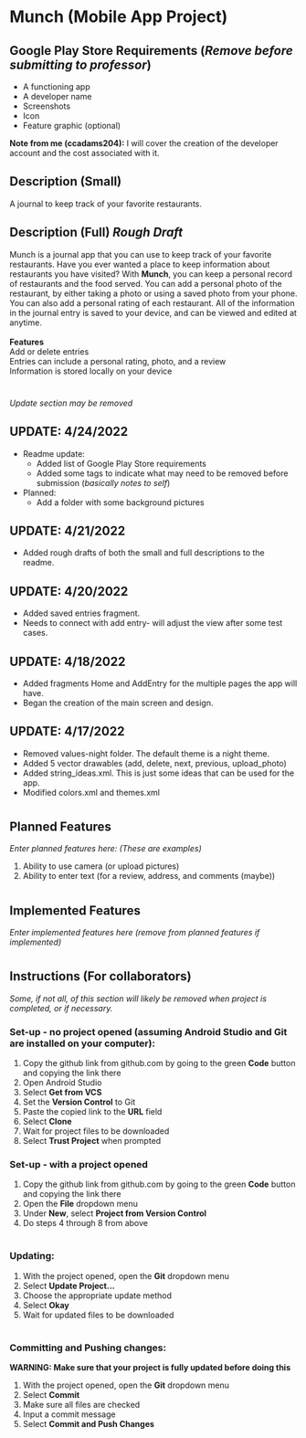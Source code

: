 # Munch (Mobile App Project)
## Google Play Store Requirements (*Remove before submitting to professor*)
- A functioning app
- A developer name
- Screenshots
- Icon
- Feature graphic (optional)  

**Note from me (ccadams204):** I will cover the creation of the developer account and the cost associated with it.

## Description (Small)
A journal to keep track of your favorite restaurants.
## Description (Full) *Rough Draft*
Munch is a journal app that you can use to keep track of your favorite restaurants. Have you ever wanted a place to keep information about restaurants you have visited? With **Munch**, you can keep a personal record of restaurants and the food served. You can add a personal photo of the restaurant, by either taking a photo or using a saved photo from your phone. You can also add a personal rating of each restaurant. All of the information in the journal entry is saved to your device, and can be viewed and edited at anytime. <br>  
**Features** <br>
Add or delete entries <br>
Entries can include a personal rating, photo, and a review <br>
Information is stored locally on your device
#
*Update section may be removed*
## UPDATE: 4/24/2022
- Readme update:
  - Added list of Google Play Store requirements
  - Added some tags to indicate what may need to be removed before submission (*basically notes to self*)
- Planned:
  - Add a folder with some background pictures
## UPDATE: 4/21/2022
- Added rough drafts of both the small and full descriptions to the readme.
## UPDATE: 4/20/2022
- Added saved entries fragment.
- Needs to connect with add entry- will adjust the view after some test cases.

## UPDATE: 4/18/2022
- Added fragments Home and AddEntry for the multiple pages the app will have.
- Began the creation of the main screen and design. 

## UPDATE: 4/17/2022
- Removed values-night folder. The default theme is a night theme.  
- Added 5 vector drawables (add, delete, next, previous, upload_photo)  
- Added string_ideas.xml. This is just some ideas that can be used for the app.  
- Modified colors.xml and themes.xml  
#
## Planned Features
*Enter planned features here: (These are examples)*
1. Ability to use camera (or upload pictures)
2. Ability to enter text (for a review, address, and comments (maybe))
#
## Implemented Features
*Enter implemented features here (remove from planned features if implemented)*
#
#
## Instructions (For collaborators)
*Some, if not all, of this section will likely be removed when project is completed, or if necessary.*
### Set-up - no project opened (assuming Android Studio and Git are installed on your computer):
1. Copy the github link from github.com by going to the green **Code** button and copying the link there
2. Open Android Studio
3. Select **Get from VCS**
4. Set the **Version Control** to Git
5. Paste the copied link to the **URL** field
6. Select **Clone**
7. Wait for project files to be downloaded
8. Select **Trust Project** when prompted
### Set-up - with a project opened
1. Copy the github link from github.com by going to the green **Code** button and copying the link there
2. Open the **File** dropdown menu
3. Under **New**, select **Project from Version Control**
4. Do steps 4 through 8 from above
#
### Updating:
1. With the project opened, open the **Git** dropdown menu
2. Select **Update Project...**
3. Choose the appropriate update method
4. Select **Okay**
5. Wait for updated files to be downloaded

#
### Committing and Pushing changes:
**WARNING: Make sure that your project is fully updated before doing this**
1. With the project opened, open the **Git** dropdown menu
2. Select **Commit**
3. Make sure all files are checked
4. Input a commit message
5. Select **Commit and Push Changes**
